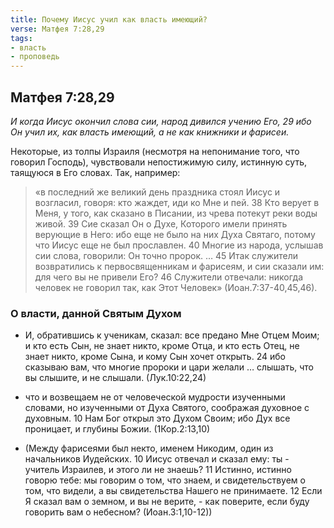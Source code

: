 ```yaml
---
title: Почему Иисус учил как власть имеющий?
verse: Матфея 7:28,29
tags: 
- власть
- проповедь
---
```


## Матфея 7:28,29

*И когда Иисус окончил слова сии, народ дивился учению Его, 29 ибо Он учил их, как власть имеющий, а не как книжники и фарисеи.*

Некоторые, из толпы Израиля (несмотря на непонимание того, что говорил Господь), чувствовали непостижимую силу, истинную суть, таящуюся в Его словах. Так, например: 

>«в последний же великий день праздника стоял Иисус и возгласил, говоря: кто жаждет, иди ко Мне и пей. 38 Кто верует в Меня, у того, как сказано в Писании, из чрева потекут реки воды живой. 39 Сие сказал Он о Духе, Которого имели принять верующие в Него: ибо еще не было на них Духа Святаго, потому что Иисус еще не был прославлен. 40 Многие из народа, услышав сии слова, говорили: Он точно пророк. … 45 Итак служители возвратились к первосвященникам и фарисеям, и сии сказали им: для чего вы не привели Его? 46 Служители отвечали: никогда человек не говорил так, как Этот Человек» (Иоан.7:37-40,45,46).

### О власти, данной Святым Духом

- И, обратившись к ученикам, сказал: все предано Мне Отцем Моим; и кто есть Сын, не знает никто, кроме Отца, и кто есть Отец, не знает никто, кроме Сына, и кому Сын хочет открыть. 24 ибо сказываю вам, что многие пророки и цари желали … слышать, что вы слышите, и не слышали. (Лук.10:22,24)

- что и возвещаем не от человеческой мудрости изученными словами, но изученными от Духа Святого, соображая духовное с духовным. 10 Нам Бог открыл это Духом Своим; ибо Дух все проницает, и глубины Божии. (1Кор.2:13,10)

- (Между фарисеями был некто, именем Никодим, один из начальников Иудейских. 10 Иисус отвечал и сказал ему: ты - учитель Израилев, и этого ли не знаешь? 11 Истинно, истинно говорю тебе: мы говорим о том, что знаем, и свидетельствуем о том, что видели, а вы свидетельства Нашего не принимаете. 12 Если Я сказал вам о земном, и вы не верите, - как поверите, если буду говорить вам о небесном? (Иоан.3:1,10-12))